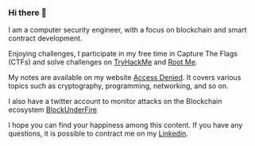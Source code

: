 ### Hi there 👋

I am a computer security engineer, with a focus on blockchain and smart contract development.

Enjoying challenges, I participate in my free time in Capture The Flags (CTFs) and solve challenges on [TryHackMe](https://tryhackme.com/p/Carcajou) and [Root Me](https://www.root-me.org).

My notes are available on my website [Access Denied](https://rya-sge.github.io/access-denied/). It covers various topics such as cryptography, programming, networking, and so on.

I also have a twitter account to monitor attacks on the Blockchain ecosystem [BlockUnderFire](https://twitter.com/BlockUnderFire/)

I hope you can find your happiness among this content. If you have any questions, it is possible to contract me on my [Linkedin](https://ch.linkedin.com/in/ryan-sauge/en?trk=public_profile_locale-url).

